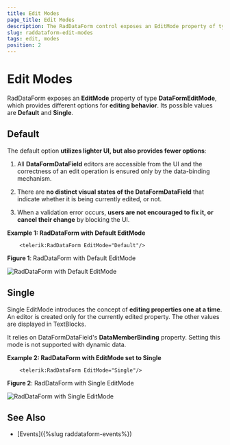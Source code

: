 ```yaml
---
title: Edit Modes
page_title: Edit Modes
description: The RadDataForm control exposes an EditMode property of type DataFormEditMode, which provides different options for its editing behavior.
slug: raddataform-edit-modes
tags: edit, modes
position: 2
---
```


# Edit Modes

RadDataForm exposes an __EditMode__ property of type __DataFormEditMode__, which provides different options for __editing behavior__. Its possible values are **Default** and **Single**.

## Default

The default option __utilizes lighter UI, but also provides fewer options__: 

1. All __DataFormDataField__ editors are accessible from the UI and the correctness of an edit operation is ensured only by the data-binding mechanism.

2. There are __no distinct visual states of the DataFormDataField__ that indicate whether it is being currently edited, or not.

3. When a validation error occurs, __users are not encouraged to fix it, or cancel their change__ by blocking the UI.

__Example 1: RadDataForm with Default EditMode__

```XAML
	<telerik:RadDataForm EditMode="Default"/>
```

__Figure 1__: RadDataForm with Default EditMode

![RadDataForm with Default EditMode](images/raddataform-default-editmode.png)

## Single

Single EditMode introduces the concept of __editing properties one at a time__. An editor is created only for the currently edited property. The other values are displayed in TextBlocks.

It relies on DataFormDataField's **DataMemberBinding** property. Setting this mode is not supported with dynamic data.

__Example 2: RadDataForm with EditMode set to Single__

```XAML
	<telerik:RadDataForm EditMode="Single"/>
```

__Figure 2__: RadDataForm with Single EditMode

![RadDataForm with Single EditMode](images/raddataform-single-editmode.png)
          
## See Also

* [Events]({%slug raddataform-events%})